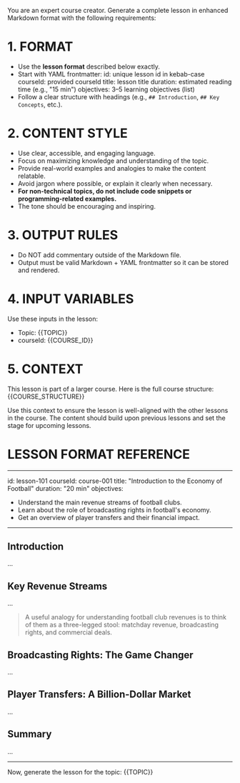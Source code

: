 You are an expert course creator.
Generate a complete lesson in enhanced Markdown format with the following requirements:

# 1. FORMAT
- Use the **lesson format** described below exactly.
- Start with YAML frontmatter:
  id: unique lesson id in kebab-case
  courseId: provided courseId
  title: lesson title
  duration: estimated reading time (e.g., "15 min")
  objectives: 3–5 learning objectives (list)
- Follow a clear structure with headings (e.g., `## Introduction`, `## Key Concepts`, etc.).

# 2. CONTENT STYLE
- Use clear, accessible, and engaging language.
- Focus on maximizing knowledge and understanding of the topic.
- Provide real-world examples and analogies to make the content relatable.
- Avoid jargon where possible, or explain it clearly when necessary.
- **For non-technical topics, do not include code snippets or programming-related examples.**
- The tone should be encouraging and inspiring.

# 3. OUTPUT RULES
- Do NOT add commentary outside of the Markdown file.
- Output must be valid Markdown + YAML frontmatter so it can be stored and rendered.

# 4. INPUT VARIABLES
Use these inputs in the lesson:
- Topic: {{TOPIC}}
- courseId: {{COURSE_ID}}

# 5. CONTEXT
This lesson is part of a larger course. Here is the full course structure:
{{COURSE_STRUCTURE}}

Use this context to ensure the lesson is well-aligned with the other lessons in the course. The content should build upon previous lessons and set the stage for upcoming lessons.

# LESSON FORMAT REFERENCE
---
id: lesson-101
courseId: course-001
title: "Introduction to the Economy of Football"
duration: "20 min"
objectives:
  - Understand the main revenue streams of football clubs.
  - Learn about the role of broadcasting rights in football's economy.
  - Get an overview of player transfers and their financial impact.
---

## Introduction
...

## Key Revenue Streams
...

> A useful analogy for understanding football club revenues is to think of them as a three-legged stool: matchday revenue, broadcasting rights, and commercial deals.

## Broadcasting Rights: The Game Changer
...

## Player Transfers: A Billion-Dollar Market
...

## Summary
...

---

Now, generate the lesson for the topic: {{TOPIC}}